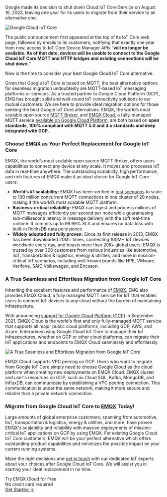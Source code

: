 Google made its decision to shut down Cloud IoT Core Service on August 16, 2023, leaving one year for its users to migrate from their service to an alternative one. 

![Google Cloud IoT Core](https://assets.emqx.com/images/d7da77fa041eb81ed5376eb033176621.png)

The public announcement first appeared at the top of its IoT Core web page, followed by emails to its customers, notifying that exactly one year from now, access to IoT Core Device Manager APIs “**will no longer be available. As of that date, devices will be unable to connect to the Google Cloud IoT Core MQTT and HTTP bridges and existing connections will be shut down.**”

Now is the time to consider your best Google Cloud IoT Core alternative.

Given that Google IoT Core is based on MQTT, the best alternative options for seamless migration undoubtedly are MQTT-based IoT messaging platforms or services. As a trusted partner to Google Cloud Platform (GCP), EMQ has brought solid and well-round IoT connectivity solutions to our mutual customers. We are here to provide ideal migration options for those seeking the best Google IoT Core alternatives. EMQX, the world’s most scalable open source [MQTT Broker](https://www.emqx.io/), and [EMQX Cloud](https://www.emqx.com/en/cloud), a fully-managed MQTT service [available on Google Cloud Platform](https://www.emqx.com/en/blog/introducing-emqx-cloud-on-google-cloud-platform), are both based on **open standards, 100% compliant with MQTT 5.0 and 3.x standards and deep integrated with GCP.**

### Choose EMQX as Your Perfect Replacement for Google IoT Core

EMQX, the world’s most scalable open source MQTT Broker, offers users capabilities to connect any device at any scale. It moves and processes IoT data in real-time anywhere. The outstanding scalability, high performance, and rich features of EMQX make it an ideal choice for Google IoT Core users:

- **World’s #1 scalability:** EMQX has been verified in [test scenarios](https://www.emqx.com/en/blog/reaching-100m-mqtt-connections-with-emqx-5-0) to scale to 100 million concurrent MQTT connections in one cluster of 20 nodes, making it the world’s most scalable MQTT platform.
- **Business-critical reliability:** EMQX can ingest and process millions of MQTT messages efficiently per second per node while guaranteeing sub-millisecond latency in message delivery with the soft real-time runtime. It commits up to 99.99% SLA and ensures no data loss with built-in RocksDB data persistence.
- **Widely adopted and fully proven:** Since its first release in 2013, EMQX has been downloaded 20M+ times, connecting 100M+ IoT devices worldwide every day, and boasts more than 20K+ global users. EMQX is trusted by over 300 customers from various industries like automotive, IIoT, transportation & logistics, energy & utilities, and more in mission-critical IoT scenarios, including well-known brands like HPE, VMware, Verifone, SAIC Volkswagen, and Ericsson.

### A True Seamless and Effortless Migration from Google IoT Core

Inheriting the excellent features and performance of [EMQX](https://www.emqx.com/en/products/emqx), EMQ also provides EMQX Cloud, a fully managed MQTT service for IoT that enables users to connect IoT devices to any cloud without the burden of maintaining infrastructure.

With announcing [support for Google Cloud Platform (GCP](https://www.emqx.com/en/blog/introducing-emqx-cloud-on-google-cloud-platform)) in September 2021, EMQX Cloud is the world's first and only fully-managed MQTT service that supports all major public cloud platforms, including GCP, AWS, and Azure. Enterprises using Google Cloud IoT Core to manage their IoT infrastructures, whether on GCP or other cloud platforms, can migrate their IoT applications and endpoints to EMQX Cloud seamlessly and effortlessly.

![A True Seamless and Effortless Migration from Google IoT Core](https://assets.emqx.com/images/3c833240befdf29e5e72fa0c54336d6c.jpeg)

EMQX Cloud supports VPC peering on GCP. Users who want to migrate from Google IoT Core simply need to choose Google Cloud as the cloud platform when creating new deployments on EMQX Cloud. EMQX cluster and user's resources on GCP, such as Cloud SQL, Kafka, MongoDB, and InfluxDB, can communicate by establishing a VPC peering connection. This communication is under the same network, making it more secure and reliable than a private network connection.

### **Migrate from Google Cloud IoT Core to** [**EMQX**](https://www.emqx.com/en/cloud) **Today!**

Large amounts of global enterprise customers, spanning from automotive, IIoT, transportation & logistics, energy & utilities, and more, have proven EMQX's scalability and reliability with massive deployments of mission-critical IoT applications on GCP by using EMQX. For existing Google Cloud IoT Core customers, EMQX will be your perfect alternative which offers outstanding product capabilities and minimizes the possible impact on your current running systems.

Make the right decisions and [get in touch](https://www.emqx.com/en/contact?product=cloud) with our dedicated IoT experts about your choices after Google Cloud IoT Core. We will assist you in starting your ideal replacement in no time.



<section class="promotion">
    <div>
        Try EMQX Cloud for Free
        <div class="is-size-14 is-text-normal has-text-weight-normal">No credit card required</div>
    </div>
    <a href="https://www.emqx.com/en/signup?continue=https://cloud-intl.emqx.com/console/deployments/0?oper=new" class="button is-gradient px-5">Get Started →</a>
</section>
